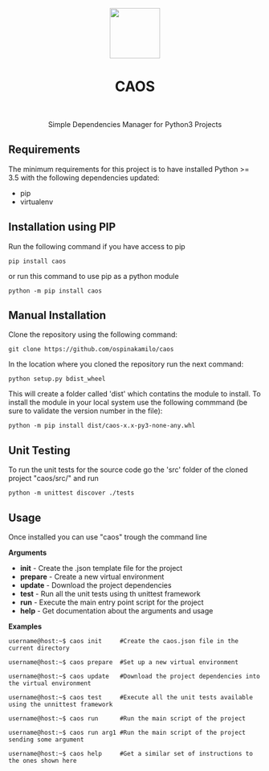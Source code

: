 
<p align="center">
    <a href="https://github.com/ospinakamilo/caos" target="_blank">
        <img src="https://github.com/ospinakamilo/caos/blob/master/src/docs/img/caos_logo.svg" height="100px">
    </a>
    <h1 align="center">CAOS</h1>
    <br>
    <p align="center">Simple Dependencies Manager for Python3 Projects</p>
</p>

Requirements
------------

The minimum requirements for this project is to have installed Python >= 3.5 with the following dependencies updated:

 - pip
 - virtualenv

Installation using PIP
------------
Run the following command if you have access to pip
~~~
pip install caos
~~~
or run this command to use pip as a python module

~~~
python -m pip install caos
~~~


Manual Installation
------------
Clone the repository using the following command:
~~~
git clone https://github.com/ospinakamilo/caos
~~~

In the location where you cloned the repository run the next command:
~~~
python setup.py bdist_wheel
~~~
This will create a folder called 'dist' which contatins the module to install.
To install the module in your local system use the following commmand (be sure to validate the version number in the file):
~~~
python -m pip install dist/caos-x.x-py3-none-any.whl
~~~

Unit Testing
------------
To run the unit tests for the source code go the 'src' folder of the cloned project "caos/src/" and run
~~~
python -m unittest discover ./tests
~~~

Usage
------------
Once installed you can use "caos" trough the command line

**Arguments**
 - **init** - Create the .json template file for the project
 - **prepare** - Create a new virtual environment
 - **update** - Download the project dependencies
 - **test** - Run all the unit tests using th unittest framework
 - **run** - Execute the main entry point script for the project
 - **help** - Get documentation about the arguments and usage

**Examples**
```console
username@host:~$ caos init     #Create the caos.json file in the current directory
```  
```console
username@host:~$ caos prepare  #Set up a new virtual environment
```
```console
username@host:~$ caos update   #Download the project dependencies into the virtual environment
``` 
```console
username@host:~$ caos test     #Execute all the unit tests available using the unnittest framework
```
 ```console
username@host:~$ caos run      #Run the main script of the project
```
```console
username@host:~$ caos run arg1 #Run the main script of the project sending some argument 
```
```console
username@host:~$ caos help     #Get a similar set of instructions to the ones shown here
```
